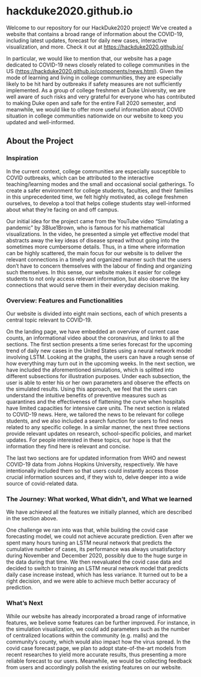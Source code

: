 # hackduke2020.github.io
Welcome to our repository for our HackDuke2020 project! We’ve created a website that contains a broad range of information about the COVID-19, including latest updates, forecast for daily new cases, interactive visualization, and more. Check it out at https://hackduke2020.github.io/

In particular, we would like to mention that, our website has a page dedicated to COVID-19 news closely related to college communities in the US (https://hackduke2020.github.io/components/news.html). Given the mode of learning and living in college communities, they are especially likely to be hit hard by outbreaks if safety measures are not sufficiently implemented. As a group of college freshmen at Duke University, we are well aware of such risks and very grateful for everyone who has contributed to making Duke open and safe for the entire Fall 2020 semester, and meanwhile, we would like to offer more useful information about COVID situation in college communities nationwide on our website to keep you updated and well-informed. 


## About the Project

### Inspiration
In the current context, college communities are especially susceptible to COVID outbreaks, which can be attributed to the interactive teaching/learning modes and the small and occasional social gatherings. To create a safer environment for college students, faculties, and their families in this unprecedented time, we felt highly motivated, as college freshmen ourselves, to develop a tool that helps college students stay well-informed about what they’re facing on and off campus.

Our initial idea for the project came from the YouTube video “Simulating a pandemic” by 3Blue1Brown, who is famous for his mathematical visualizations. In the video, he presented a simple yet effective model that abstracts away the key ideas of disease spread without going into the sometimes more cumbersome details. Thus, in a time where information can be highly scattered, the main focus for our website is to deliver the relevant connections in a timely and organized manner such that the users don’t have to concern themselves with the labour of finding and organizing such themselves. In this sense, our website makes it easier for college students to not only access relevant information, but also observe the key connections that would serve them in their everyday decision making. 

### Overview: Features and Functionalities

Our website is divided into eight main sections, each of which presents a central topic relevant to COVID-19. 

On the landing page, we have embedded an overview of current case counts, an informational video about the coronavirus, and links to all the sections. The first section presents a time series forecast for the upcoming trend of daily new cases in the United States using a neural network model involving LSTM. Looking at the graphs, the users can have a rough sense of how everything may turn out in the upcoming weeks. In the next section, we have included the aforementioned simulations, which is splitted into different subsections for illustration purposes. Under each subsection, the user is able to enter his or her own parameters and observe the effects on the simulated results. Using this approach, we feel that the users can understand the intuitive benefits of preventive measures such as quarantines and the effectiveness of flattening the curve when hospitals have limited capacities for intensive care units. The next section is related to COVID-19 news. Here, we tailored the news to be relevant for college students, and we also included a search function for users to find news related to any specific college. In a similar manner, the next three sections provide relevant updates on research, school-specific policies, and market updates. For people interested in these topics, our hope is that the information they find here is relevant and concise. 

The last two sections are for updated information from WHO and newest COVID-19 data from Johns Hopkins University, respectively. We have intentionally included them so that users could instantly access those crucial information sources and, if they wish to, delve deeper into a wide source of covid-related data. 

### The Journey: What worked, What didn’t, and What we learned

We have achieved all the features we initially planned, which are described in the section above. 

One challenge we ran into was that, while building the covid case forecasting model, we could not achieve accurate prediction. Even after we spent many hours tuning an LSTM neural network that predicts the cumulative number of cases, its performance was always unsatisfactory during November and December 2020, possibly due to the huge surge in the data during that time. We then reevaluated the covid case data and decided to switch to training an LSTM neural network model that predicts daily case increase instead, which has less variance. It turned out to be a right decision, and we were able to achieve much better accuracy of prediction. 

### What’s Next
While our website has already incorporated a broad range of informative features, we believe some features can be further improved. For instance, in the simulation visualization, we could add parameters such as the number of centralized locations within the community (e.g. malls) and the community’s county, which would also impact how the virus spread. In the covid case forecast page, we plan to adopt state-of-the-art models from recent researches to yield more accurate results, thus presenting a more reliable forecast to our users. Meanwhile, we would be collecting feedback from users and accordingly polish the existing features on our website. 
